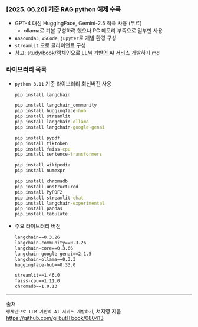 ### [2025. 06.26] 기준 RAG python 예제 수록
- GPT-4 대신 HuggingFace, Gemini-2.5 적극 사용 (무료)
  - ollama로 기본 구성하려 했으나 PC 메모리 부족으로 일부만 사용
- `Anaconda3`, `VSCode`, `jupyter`로 개발 환경 구성
- `streamlit` 으로 클라이언트 구성
- 참고: [study/book/랭체인으로 LLM 기반의 AI 서비스 개발하기.md](https://github.com/hana2set/study/blob/main/%EA%B8%B0%ED%83%80/book/%EB%9E%AD%EC%B2%B4%EC%9D%B8%EC%9C%BC%EB%A1%9C%20LLM%20%EA%B8%B0%EB%B0%98%EC%9D%98%20AI%20%EC%84%9C%EB%B9%84%EC%8A%A4%20%EA%B0%9C%EB%B0%9C%ED%95%98%EA%B8%B0.md)

### 라이브러리 목록
- `python 3.11` 기준 라이브러리 최신버전 사용
    ```cmd
    pip install langchain

    pip install langchain_community
    pip install huggingface-hub
    pip install streamlit
    pip install langchain-ollama
    pip install langchain-google-genai
    
    pip install pypdf
    pip install tiktoken
    pip install faiss-cpu
    pip install sentence-transformers

    pip install wikipedia
    pip install numexpr
    
    pip install chromadb
    pip install unstructured
    pip install PyPDF2
    pip install streamlit-chat
    pip install langchain-experimental
    pip install pandas
    pip install tabulate
    ```
- 주요 라이브러리 버전
    ```cmd
    langchain==0.3.26
    langchain-community==0.3.26
    langchain-core==0.3.66
    langchain-google-genai==2.1.5
    langchain-ollama==0.3.3
    huggingface-hub==0.33.0

    streamlit==1.46.0
    faiss-cpu==1.11.0
    chromadb==1.0.13
    ```
--- 

출처   
`랭체인으로 LLM 기반의 AI 서비스 개발하기`, 서지영 지음
https://github.com/gilbutITbook/080413  
